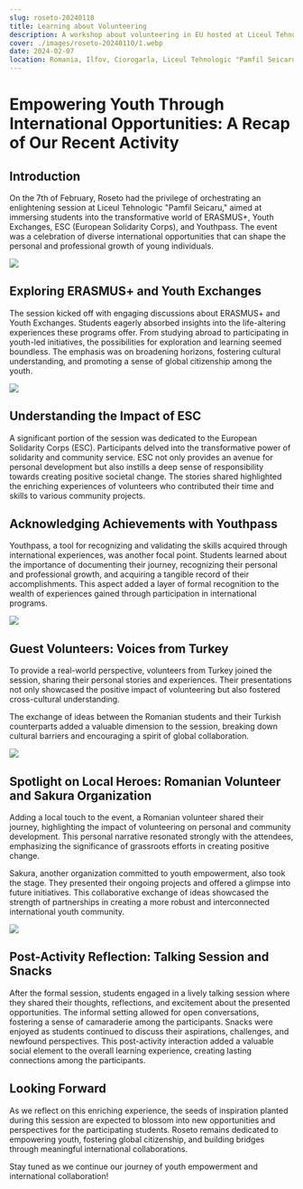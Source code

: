 ```yaml
---
slug: roseto-20240110
title: Learning about Volunteering
description: A workshop about volunteering in EU hosted at Liceul Tehnologic "Pamfil Seicaru".
cover: ./images/roseto-20240110/1.webp
date: 2024-02-07
location: Romania, Ilfov, Ciorogarla, Liceul Tehnologic "Pamfil Seicaru"
---
```


# Empowering Youth Through International Opportunities: A Recap of Our Recent Activity

## Introduction

On the 7th of February, Roseto had the privilege of orchestrating an enlightening session at Liceul Tehnologic "Pamfil Seicaru," aimed at immersing students into the transformative world of ERASMUS+, Youth Exchanges, ESC (European Solidarity Corps), and Youthpass. The event was a celebration of diverse international opportunities that can shape the personal and professional growth of young individuals.

![](./images/roseto-20240110/3.webp)

## Exploring ERASMUS+ and Youth Exchanges

The session kicked off with engaging discussions about ERASMUS+ and Youth Exchanges. Students eagerly absorbed insights into the life-altering experiences these programs offer. From studying abroad to participating in youth-led initiatives, the possibilities for exploration and learning seemed boundless. The emphasis was on broadening horizons, fostering cultural understanding, and promoting a sense of global citizenship among the youth.

![](./images/roseto-20240110/4.webp)

## Understanding the Impact of ESC

A significant portion of the session was dedicated to the European Solidarity Corps (ESC). Participants delved into the transformative power of solidarity and community service. ESC not only provides an avenue for personal development but also instills a deep sense of responsibility towards creating positive societal change. The stories shared highlighted the enriching experiences of volunteers who contributed their time and skills to various community projects.

## Acknowledging Achievements with Youthpass

Youthpass, a tool for recognizing and validating the skills acquired through international experiences, was another focal point. Students learned about the importance of documenting their journey, recognizing their personal and professional growth, and acquiring a tangible record of their accomplishments. This aspect added a layer of formal recognition to the wealth of experiences gained through participation in international programs.

![](./images/roseto-20240110/6.webp)

## Guest Volunteers: Voices from Turkey

To provide a real-world perspective, volunteers from Turkey joined the session, sharing their personal stories and experiences. Their presentations not only showcased the positive impact of volunteering but also fostered cross-cultural understanding. 

The exchange of ideas between the Romanian students and their Turkish counterparts added a valuable dimension to the session, breaking down cultural barriers and encouraging a spirit of global collaboration.

![](./images/roseto-20240110/5.webp)

## Spotlight on Local Heroes: Romanian Volunteer and Sakura Organization

Adding a local touch to the event, a Romanian volunteer shared their journey, highlighting the impact of volunteering on personal and community development. This personal narrative resonated strongly with the attendees, emphasizing the significance of grassroots efforts in creating positive change.

Sakura, another organization committed to youth empowerment, also took the stage. They presented their ongoing projects and offered a glimpse into future initiatives. This collaborative exchange of ideas showcased the strength of partnerships in creating a more robust and interconnected international youth community.

![](./images/roseto-20240110/2.webp)

## Post-Activity Reflection: Talking Session and Snacks

After the formal session, students engaged in a lively talking session where they shared their thoughts, reflections, and excitement about the presented opportunities. The informal setting allowed for open conversations, fostering a sense of camaraderie among the participants. Snacks were enjoyed as students continued to discuss their aspirations, challenges, and newfound perspectives. This post-activity interaction added a valuable social element to the overall learning experience, creating lasting connections among the participants.

## Looking Forward

As we reflect on this enriching experience, the seeds of inspiration planted during this session are expected to blossom into new opportunities and perspectives for the participating students. Roseto remains dedicated to empowering youth, fostering global citizenship, and building bridges through meaningful international collaborations.

Stay tuned as we continue our journey of youth empowerment and international collaboration!
